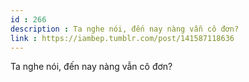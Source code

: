 ```yaml
---
id : 266
description : Ta nghe nói, đến nay nàng vẫn cô đơn?
link : https://iambep.tumblr.com/post/141587118636
---
```


Ta nghe nói, đến nay nàng vẫn cô đơn?
